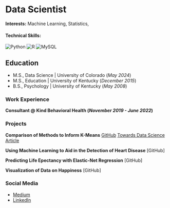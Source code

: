 # Data Scientist 

**Interests:** Machine Learning, Statistics, 

#### Technical Skills:
![Python](https://img.shields.io/badge/python-3670A0?style=for-the-badge&logo=python&logoColor=ffdd54)
![R](https://img.shields.io/badge/r-%23276DC3.svg?style=for-the-badge&logo=r&logoColor=white)
![MySQL](https://img.shields.io/badge/mysql-4479A1.svg?style=for-the-badge&logo=mysql&logoColor=white)

## Education
- M.S., Data Science | University of Colorado (_May 2024_)
- M.S., Education | University of Kentucky (_December 2015_)
- B.S., Psychology | University of Kentucky (_May 2008_)

### Work Experience 
**Consultant @ Kind Behavioral Health (_November 2019 - June 2022_)**

### Projects
**Comparison of Methods to Inform K-Means**
[GitHub](https://github.com/CJTAYL/kmeans_comparison)
[Towards Data Science Article](https://medium.com/towards-data-science/comparison-of-methods-to-inform-k-means-clustering-a830cdc8db50)

**Using Machine Learning to Aid in the Detection of Heart Disease**
[GitHub]

**Predicting Life Epectancy with Elastic-Net Regression**
[GitHub]

**Visualization of Data on Happiness**
[GitHub]

### Social Media
- [Medium](https://medium.com/@cjtayl2)
- [LinkedIn](https://www.linkedin.com/in/christopher-taylor-4b476a34/)
